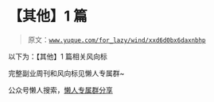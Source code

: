 # 【其他】1 篇

> 原文：[`www.yuque.com/for_lazy/wind/xxd6d0bx6daxnbhp`](https://www.yuque.com/for_lazy/wind/xxd6d0bx6daxnbhp)

以下为：【其他】1 篇相关风向标

完整副业周刊和风向标见懒人专属群~

公众号懒人搜索，[懒人专属群分享](https://lazybook.fun/#/blog/group)